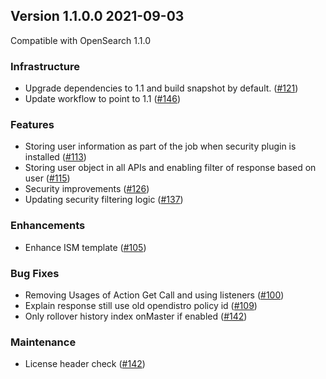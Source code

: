 ## Version 1.1.0.0 2021-09-03

Compatible with OpenSearch 1.1.0

### Infrastructure

* Upgrade dependencies to 1.1 and build snapshot by default. ([#121](https://github.com/opensearch-project/index-management/pull/121))
* Update workflow to point to 1.1 ([#146](https://github.com/opensearch-project/index-management/pull/146))

### Features

* Storing user information as part of the job when security plugin is installed ([#113](https://github.com/opensearch-project/index-management/pull/113))
* Storing user object in all APIs and enabling filter of response based on user ([#115](https://github.com/opensearch-project/index-management/pull/115))
* Security improvements ([#126](https://github.com/opensearch-project/index-management/pull/126))
* Updating security filtering logic ([#137](https://github.com/opensearch-project/index-management/pull/137))

### Enhancements

* Enhance ISM template ([#105](https://github.com/opensearch-project/index-management/pull/105))

### Bug Fixes

* Removing Usages of Action Get Call and using listeners ([#100](https://github.com/opensearch-project/index-management/pull/100))
* Explain response still use old opendistro policy id ([#109](https://github.com/opensearch-project/index-management/pull/109))
* Only rollover history index onMaster if enabled ([#142](https://github.com/opensearch-project/index-management/pull/142))

### Maintenance
* License header check ([#142](https://github.com/opensearch-project/index-management/pull/142))
